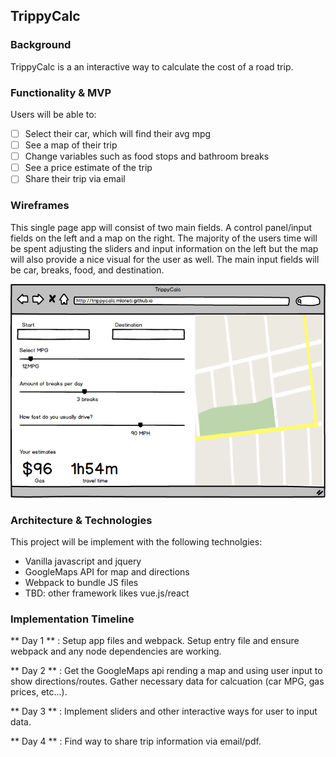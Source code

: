 ## TrippyCalc

### Background

TrippyCalc is a an interactive way to calculate the cost of a road trip.

### Functionality & MVP

Users will be able to:

- [ ] Select their car, which will find their avg mpg
- [ ] See a map of their trip
- [ ] Change variables such as food stops and bathroom breaks
- [ ] See a price estimate of the trip
- [ ] Share their trip via email

### Wireframes

This single page app will consist of two main fields. A control panel/input fields on the left and a map on the right. The majority of the users time will be spent adjusting the sliders and input information on the left but the map will also provide a nice visual for the user as well. The main input fields will be car, breaks, food, and destination.

![wireframe](docs/wireframes/trippycalc.png)

### Architecture & Technologies

This project will be implement with the following technolgies:

- Vanilla javascript and jquery
- GoogleMaps API for map and directions
- Webpack to bundle JS files
- TBD: other framework likes vue.js/react

### Implementation Timeline

** Day 1 ** : Setup app files and webpack. Setup entry file and ensure webpack and any node dependencies are working.

** Day 2 ** : Get the GoogleMaps api rending a map and using user input to show directions/routes. Gather necessary data for calcuation (car MPG, gas prices, etc...).

** Day 3 ** : Implement sliders and other interactive ways for user to input data.

** Day 4 ** : Find way to share trip information via email/pdf.
